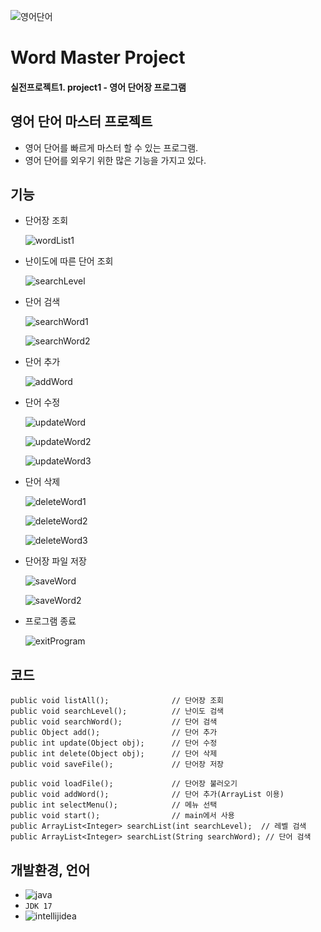 
![영어단어](https://github.com/hwan129/WordMasterProject/assets/130568725/ad4aa752-34ea-418e-a247-60d201563ff8)

# Word Master Project

#### 실전프로젝트1. project1 - 영어 단어장 프로그램

## 영어 단어 마스터 프로젝트
* 영어 단어를 빠르게 마스터 할 수 있는 프로그램.
* 영어 단어를 외우기 위한 많은 기능을 가지고 있다.


## 기능
* 단어장 조회
  
  ![wordList1](https://github.com/hwan129/WordMasterProject/assets/130568725/f3b99917-c7d2-4042-bfca-dbc0f6b91fe3)
* 난이도에 따른 단어 조회
  
  ![searchLevel](https://github.com/hwan129/WordMasterProject/assets/130568725/135f7943-73f7-480e-8761-e4609bcd90e6)
* 단어 검색
  
  ![searchWord1](https://github.com/hwan129/WordMasterProject/assets/130568725/07661676-eb9a-48d1-a2fb-b5cd48e0bb1e)


  ![searchWord2](https://github.com/hwan129/WordMasterProject/assets/130568725/5ca43112-acb0-4b52-8b94-5b5de531bca4)
* 단어 추가

  ![addWord](https://github.com/hwan129/WordMasterProject/assets/130568725/fea40eae-f890-4884-b303-7f0d6e689141)
* 단어 수정


  ![updateWord](https://github.com/hwan129/WordMasterProject/assets/130568725/67f83b04-79e9-435c-9ae3-236e36464f09)


  ![updateWord2](https://github.com/hwan129/WordMasterProject/assets/130568725/4d2253b5-8b35-47fb-97cd-ad99c1952c2f)


  ![updateWord3](https://github.com/hwan129/WordMasterProject/assets/130568725/4ce2c17a-2a14-401f-9dee-31185a4e7d4c)
* 단어 삭제

  
  ![deleteWord1](https://github.com/hwan129/WordMasterProject/assets/130568725/5667634c-a8aa-41f7-ad9c-200437139ecf)

  
  ![deleteWord2](https://github.com/hwan129/WordMasterProject/assets/130568725/06a6f371-af4f-458a-8baf-785a4ce75300)

  
  ![deleteWord3](https://github.com/hwan129/WordMasterProject/assets/130568725/7ae8cf73-801b-4181-a382-20fcf13b1ea2)
* 단어장 파일 저장

  
  ![saveWord](https://github.com/hwan129/WordMasterProject/assets/130568725/84950b3f-155a-43ae-8207-5c1bef519e1e)

  
  ![saveWord2](https://github.com/hwan129/WordMasterProject/assets/130568725/73afafd2-536f-4009-9eff-1ebbd7a786c4)
* 프로그램 종료


  ![exitProgram](https://github.com/hwan129/WordMasterProject/assets/130568725/15f84339-8e74-425b-a308-f9a918ebdc65)


## 코드
```Java#
public void listAll();              // 단어장 조회
public void searchLevel();          // 난이도 검색
public void searchWord();           // 단어 검색 
public Object add();                // 단어 추가
public int update(Object obj);      // 단어 수정
public int delete(Object obj);      // 단어 삭제
public void saveFile();             // 단어장 저장

public void loadFile();             // 단어장 불러오기 
public void addWord();              // 단어 추가(ArrayList 이용)
public int selectMenu();            // 메뉴 선택
public void start();                // main에서 사용
public ArrayList<Integer> searchList(int searchLevel);  // 레벨 검색
public ArrayList<Integer> searchList(String searchWord); // 단어 검색 
```

## 개발환경, 언어
- <img alt="java" src ="https://img.shields.io/badge/JAVA-FF4500.svg?&style=for-the badge&logo=java&logoColor=white"/>
- `JDK 17`
- <img alt="intellijidea" src ="https://img.shields.io/badge/IntelliJ IDEA-BA55D3.svg?&style=for-the badge&logo=intellijidea&logoColor=white"/>
